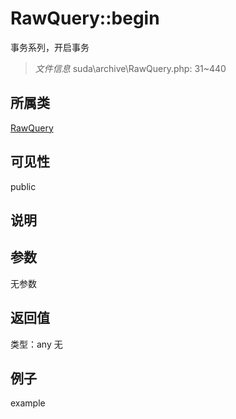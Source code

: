 # RawQuery::begin
事务系列，开启事务
> *文件信息* suda\archive\RawQuery.php: 31~440
## 所属类 

[RawQuery](../RawQuery.md)

## 可见性

  public  
## 说明



## 参数

无参数

## 返回值
类型：any
无

## 例子

example
